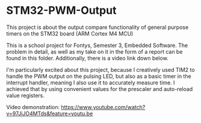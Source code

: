 # STM32-PWM-Output
This project is about the output compare functionality of general purpose timers on the STM32 board (ARM Cortex M4 MCU)

This is a school project for Fontys, Semester 3, Embedded Software. The problem in detail, as well as my take on it in the form of a report can be found in this folder. 
Additionally, there is a video link down below.

I'm particularly excited about this project, because I creatively used TIM2 to handle the PWM output on the pulsing LED, but also as a basic timer in the interrupt handler, meaning I also use it to accurately measure time. I achieved that by using convenient values for the prescaler and auto-reload value registers. 

Video demonstration: https://www.youtube.com/watch?v=97JiJO4MTds&feature=youtu.be
